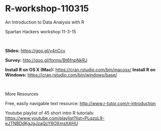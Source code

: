 # R-workshop-110315
An Introduction to Data Analysis with R

Spartan Hackers workshop 11-3-15

<br>

<b>Slides:</b> https://goo.gl/y4nCcv

<b>Survey:</b> http://goo.gl/forms/Bt6fnpNkRJ

<b>Install R on OS X (Mac):</b> https://cran.rstudio.com/bin/macosx/
<b>Install R on Windows:</b> https://cran.rstudio.com/bin/windows/base/

<br>

More Resources

Free, easily navigable text resource: http://www.r-tutor.com/r-introduction

Youtube playlist of 45 short intro R tutorials: https://www.youtube.com/playlist?list=PLqzoL9-eJTNBDdKgJgJzaQcY6OXmsXAHU
